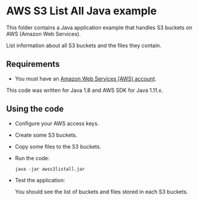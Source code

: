 # AWS S3 List All Java example

This folder contains a Java application example that handles S3 buckets on AWS (Amazon Web Services).

List information about all S3 buckets and the files they contain.




## Requirements

* You must have an [Amazon Web Services (AWS) account](http://aws.amazon.com/).

This code was written for Java 1.8 and AWS SDK for Java 1.11.x.




## Using the code

* Configure your AWS access keys.

* Create some S3 buckets.

* Copy some files to the S3 buckets.

* Run the code:

  ```
  java -jar awss3listall.jar
  ```

* Test the application:

  You should see the list of buckets and files stored in each S3 buckets.
